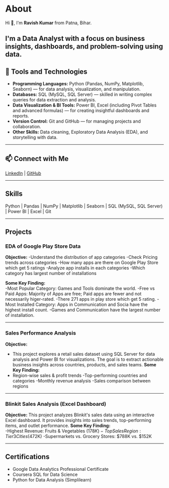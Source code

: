# About  
Hi 👋, I'm **Ravish Kumar** from Patna, Bihar.

I'm a Data Analyst with a focus on business insights, dashboards, and problem-solving using data.
---

## 🎯 Tools and Technologies

- **Programming Languages:** Python (Pandas, NumPy, Matplotlib, Seaborn) — for data analysis, visualization, and manipulation.  
- **Databases:** SQL (MySQL, SQL Server) — skilled in writing complex queries for data extraction and analysis.  
- **Data Visualization & BI Tools:** Power BI, Excel (including Pivot Tables and advanced formulas) — for creating insightful dashboards and reports.  
- **Version Control:** Git and GitHub — for managing projects and collaboration.  
- **Other Skills:** Data cleaning, Exploratory Data Analysis (EDA), and storytelling with data.  

---

## 📫 Connect with Me

[LinkedIn](https://www.linkedin.com/in/ravish-kumar-b180812b0/) | [GitHub](https://github.com/Ravish932) 

---

## Skills  
Python | Pandas | NumPy | Matplotlib | Seaborn | SQL (MySQL, SQL Server) | Power BI | Excel | Git  

---

## Projects

### EDA of Google Play Store Data 
**Objective:** 
-Understand the distribution of app categories
-Check Pricing trends across categories
-How many apps are there on Google Play Store which get 5 ratings
-Analyze app installs in each categories
-Which category has largest number of installations

**Some Key Finding:**  
-Most Popular Category: Games and Tools dominate the world.
-Free vs Paid Apps: Majority of Apps are free; Paid apps are fewer and not necessarily higer-rated.
-There 271 apps in play store which get 5 rating.
-Most Installed Category: Apps in Communication and Socia have the highest install count.
-Games and Communication have the largest number of installation.

---

### Sales Performance Analysis
**Objective:** 
- This project explores a retail sales dataset using SQL Server for data analysis and Power BI for visualizations. The goal is to extract actionable business insights across countries, products, and sales teams.
**Some Key Finding:**  
- Region-wise sales & profit trends
-Top-performing countries and categories
-Monthly revenue analysis
-Sales comparison between regions

---

### Blinkit Sales Analysis (Excel Dashboard)  
**Objective:**
This project analyzes Blinkit's sales data using an interactive Excel dashboard.
It provides insights into sales trends, top-performing items, and outlet performance.
**Some Key Finding:**  
-Highest Revenue: Fruits & Vegetables ($178K)
-Top Sales Region: Tier 3 Cities ($472K)
-Supermarkets vs. Grocery Stores: $788K vs. $152K

---

## Certifications  
- Google Data Analytics Professional Certificate  
- Coursera SQL for Data Science  
- Python for Data Analysis (Simplilearn)  
